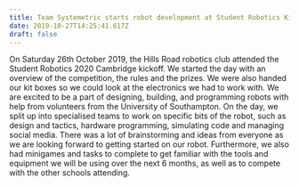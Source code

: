 ```yaml
---
title: Team Systemetric starts robot development at Student Robotics Kickoff
date: 2019-10-27T14:25:41.617Z
draft: false
---
```

On Saturday 26th October 2019, the Hills Road robotics club attended the Student Robotics 2020 Cambridge kickoff. We started the day with an overview of the competition, the rules and the prizes. We were also handed our kit boxes so we could look at the electronics we had to work with. We are excited to be a part of designing, building, and programming robots with help from volunteers from the University of Southampton. On the day, we split up into specialised teams to work on specific bits of the robot, such as design and tactics, hardware programming, simulating code and managing social media. There was a lot of brainstorming and ideas from everyone as we are looking forward to getting started on our robot. Furthermore, we also had minigames and tasks to complete to get familiar with the tools and equipment we will be using over the next 6 months, as well as to compete with the other schools attending.
